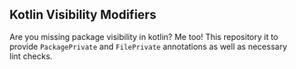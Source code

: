 ## Kotlin Visibility Modifiers

Are you missing package visibility in kotlin? Me too!
This repository it to provide `PackagePrivate` and `FilePrivate` annotations
as well as necessary lint checks.
